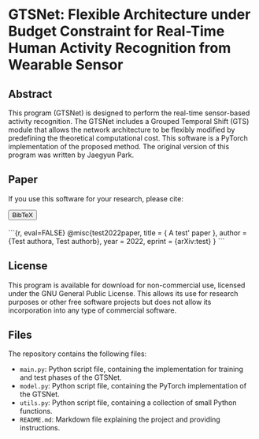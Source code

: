 
# GTSNet: Flexible Architecture under Budget Constraint for Real-Time Human Activity Recognition from Wearable Sensor

## Abstract
This program (GTSNet) is designed to perform the real-time sensor-based activity recognition. The GTSNet includes a Grouped Temporal Shift (GTS) module that allows the network architecture to be flexibly modified by predefining the theoretical computational cost.
This software is a PyTorch implementation of the proposed method. The original version of this program was written by Jaegyun Park.

## Paper
If you use this software for your research, please cite:

<!-- BibTeX -->
<button class="btn btn-info" type="button" data-bs-toggle="collapse" data-bs-target="#test2022paper" aria-expanded="false" aria-controls="test2022paper">
  BibTeX
</button>
<div class="collapse" id="test2022paper">
  <br>
  <div class="card card-body">
```{r, eval=FALSE}
@misc{test2022paper,
    title        = {
        A test' paper
    },
    author       = {Test authora, Test authorb},
    year         = 2022,
    eprint       = {arXiv:test}
}
```
  </div>
</div>

## License
This program is available for download for non-commercial use, licensed under the GNU General Public License. This allows its use for research purposes or other free software projects but does not allow its incorporation into any type of commercial software.

## Files
The repository contains the following files:

- `main.py`: Python script file, containing the implementation for training and test phases of the GTSNet.
- `model.py`: Python script file, containing the PyTorch implementation of the GTSNet.
- `utils.py`: Python script file, containing a collection of small Python functions.
- `README.md`: Markdown file explaining the project and providing instructions.
